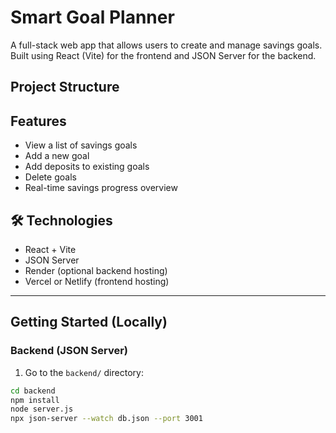 # Smart Goal Planner 

A full-stack web app that allows users to create and manage savings goals. Built using React (Vite) for the frontend and JSON Server for the backend.

##  Project Structure


##  Features

- View a list of savings goals
-  Add a new goal
-  Add deposits to existing goals
-  Delete goals
-  Real-time savings progress overview

## 🛠 Technologies

- React + Vite
- JSON Server
- Render (optional backend hosting)
- Vercel or Netlify (frontend hosting)

---

##  Getting Started (Locally)

### Backend (JSON Server)

1. Go to the `backend/` directory:

```bash
cd backend
npm install
node server.js
npx json-server --watch db.json --port 3001









